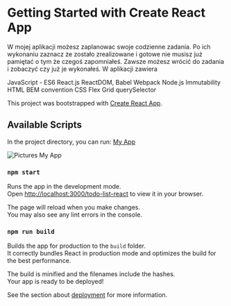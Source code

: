 # Getting Started with Create React App
W mojej aplikacji możesz zaplanowac swoje codzienne zadania. Po ich wykonaniu zaznacz że zostało zrealizowane i gotowe nie musisz już pamiętać o tym że czegoś zapomniałeś. Zawsze możesz wrócić do zadania i zobaczyć czy już je wykonałeś. 
W aplikacji zawiera

JavaScript - ES6
React.js
ReactDOM, Babel
Webpack
Node.js
Immutability
HTML
BEM convention
CSS
Flex
Grid
querySelector

This project was bootstrapped with [Create React App](https://github.com/ArturWieczfninski/todolistreact2025/settings/pages).

## Available Scripts

In the project directory, you can run: [My App](http://localhost:3000/todo-list-react)

![Pictures My App](public/MyApp.png)

### `npm start`

Runs the app in the development mode.\
Open [http://localhost:3000/todo-list-react](http://localhost:3000) to view it in your browser.

The page will reload when you make changes.\
You may also see any lint errors in the console.

### `npm run build`

Builds the app for production to the `build` folder.\
It correctly bundles React in production mode and optimizes the build for the best performance.

The build is minified and the filenames include the hashes.\
Your app is ready to be deployed!

See the section about [deployment](https://facebook.github.io/create-react-app/docs/deployment) for more information.